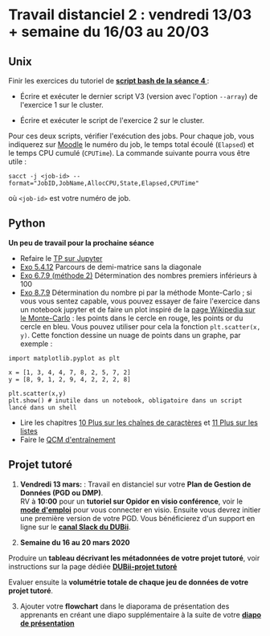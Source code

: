 # Travail distanciel 2 : vendredi 13/03 + semaine du 16/03 au 20/03


## Unix 

Finir les exercices du tutoriel de **[script bash de la séance 4 ](https://du-bii.github.io/module-1-Environnement-Unix/seance4/tutorial/scripts_ngs.html)** : 

* Écrire et exécuter le dernier script V3 (version avec l'option `--array`) de l'exercice 1 sur le cluster.

* Écrire et exécuter le script de l'exercice 2 sur le cluster.

Pour ces deux scripts, vérifier l'exécution des jobs. Pour chaque job, vous indiquerez sur [Moodle](https://moodlesupd.script.univ-paris-diderot.fr/course/view.php?id=10629) le numéro du job, le temps total écoulé (`Elapsed`) et le temps CPU cumulé (`CPUTime`). La commande suivante pourra vous être utile :
```
sacct -j <job-id> --format="JobID,JobName,AllocCPU,State,Elapsed,CPUTime"
```
où `<job-id>` est votre numéro de job.



## Python

**Un peu de travail pour la prochaine séance**

- Refaire le [TP sur Jupyter](https://cupnet.net/intro-jupyter-dubii/)
- [Exo 5.4.12](https://python.sdv.univ-paris-diderot.fr/05_boucles_comparaisons/#5412-parcours-de-demi-matrice-sans-la-diagonale-exercice) Parcours de demi-matrice sans la diagonale
- [Exo 6.7.9 (méthode 2)](https://python.sdv.univ-paris-diderot.fr/06_tests/#methode-2-plus-optimale-et-plus-rapide-mais-un-peu-plus-compliquee) Détermination des nombres premiers inférieurs à 100
- [Exo 8.7.9](https://python.sdv.univ-paris-diderot.fr/08_modules/#879-determination-du-nombre-pi-par-la-methode-monte-carlo-exercice) Détermination du nombre pi par la méthode Monte-Carlo ; si vous vous sentez capable, vous pouvez essayer de faire l'exercice dans un notebook jupyter et de faire un plot inspiré de la [page Wikipedia sur le Monte-Carlo](https://upload.wikimedia.org/wikipedia/commons/thumb/8/84/Pi_30K.gif/440px-Pi_30K.gif) : les points dans le cercle en rouge, les points or du cercle en bleu. Vous pouvez utiliser pour cela la fonction `plt.scatter(x, y)`. Cette fonction dessine un nuage de points dans un graphe, par exemple :

```
import matplotlib.pyplot as plt

x = [1, 3, 4, 4, 7, 8, 2, 5, 7, 2]
y = [8, 9, 1, 2, 9, 4, 2, 2, 2, 8]

plt.scatter(x,y)
plt.show() # inutile dans un notebook, obligatoire dans un script lancé dans un shell
```

- Lire les chapitres [10 Plus sur les chaînes de caractères](https://python.sdv.univ-paris-diderot.fr/10_plus_sur_les_chaines_de_caracteres/) et [11 Plus sur les listes](https://python.sdv.univ-paris-diderot.fr/11_plus_sur_les_listes/)
- Faire le [QCM d'entraînement](https://moodlesupd.script.univ-paris-diderot.fr/mod/quiz/view.php?id=225633)

## Projet tutoré 

1. **Vendredi 13 mars:** : Travail en distanciel sur votre **Plan de Gestion de Données (PGD ou DMP)**.  
RV à **10:00** pour un **tutoriel sur Opidor en visio conférence**, voir le **[mode d'emploi](https://tinyurl.com/dubii-visio)** pour vous connecter en visio. Ensuite vous devrez initier une première version de  votre PGD. Vous bénéficierez d'un support en ligne sur le **[canal Slack du DUBii](https://dubii.slack.com)**.

2. **Semaine du 16 au 20 mars 2020**  

Produire un **tableau décrivant les métadonnées de votre projet tutoré**, voir instructions sur la page dédiée **[DUBii-projet tutoré](https://du-bii.github.io/projets-tutores)** 

Evaluer ensuite la **volumétrie totale de chaque jeu de données de votre projet tutoré**.  

3. Ajouter votre **flowchart** dans le diaporama de présentation des apprenants en créant une diapo supplémentaire à la suite de votre **[diapo de présentation ](https://tinyurl.com/dubii20-apprenants)**  


